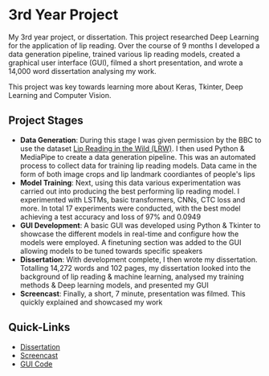 # 3rd Year Project
My 3rd year project, or dissertation. This project researched Deep Learning for the application of lip reading. Over the course of 9 months I developed a data generation pipeline, trained various lip reading models, created a graphical user interface (GUI), filmed a short presentation, and wrote a 14,000 word dissertation analysing my work.

This project was key towards learning more about Keras, Tkinter, Deep Learning and Computer Vision.

## Project Stages
- **Data Generation**: During this stage I was given permission by the BBC to use the dataset [Lip Reading in the Wild (LRW)](https://www.robots.ox.ac.uk/~vgg/data/lip_reading/lrw1.html). I then used Python & MediaPipe to create a data generation pipeline. This was an automated process to collect data for training lip reading models. Data came in the form of both image crops and lip landmark coordiantes of people's lips
- **Model Training**: Next, using this data various experimentation was carried out into producing the best performing lip reading model. I experimented with LSTMs, basic transformers, CNNs, CTC loss and more. In total 17 experiments were conducted, with the best model achieving a test accuracy and loss of 97% and 0.0949
- **GUI Development**: A basic GUI was developed using Python & Tkinter to showcase the different models in real-time and configure how the models were employed. A finetuning section was added to the GUI allowing models to be tuned towards specific speakers
- **Dissertation**: With development complete, I then wrote my dissertation. Totalling 14,272 words and 102 pages, my dissertation looked into the background of lip reading & machine learning, analysed my training methods & Deep learning models, and presented my GUI
- **Screencast**: Finally, a short, 7 minute, presentation was filmed. This quickly explained and showcased my work

## Quick-Links
- [Dissertation](https://github.com/JackPay49/3rd-Year-Project/blob/main/dissertation/current%20draft.pdf)
- [Screencast](https://drive.google.com/drive/folders/1m4s5uxAoGdJQ2NH0BvSIRnIa34fncyxe)
- [GUI Code](https://github.com/JackPay49/3rd-Year-Project/blob/main/classes/graphical/run_gui.py)
